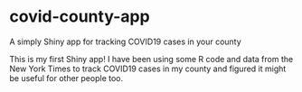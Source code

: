 # covid-county-app
A simply Shiny app for tracking COVID19 cases in your county

This is my first Shiny app! I have been using some R code and data from the New York Times to track COVID19 cases in my county and figured it might be useful for other people too.  




